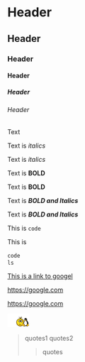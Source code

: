 # Header

## Header

### Header

#### Header

##### Header

###### Header

Text

Text is *italics*

Text is _italics_

Text is **BOLD**

Text is __BOLD__

Text is ***BOLD and Italics***

Text is ___BOLD and Italics___

This is `code`

This is
```
code
ls
```
[This is a link to googel](https://google.com)

<https://google.com>

https://google.com

![Image](https://github.com/makemegit/hello-world/blob/master/linux-lovers.gif)

> quotes1
> quotes2
> > quotes
